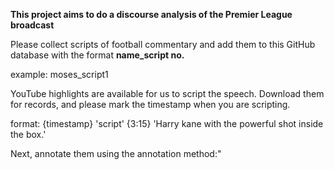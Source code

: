 **This project aims to do a discourse analysis of the Premier League broadcast**

Please collect scripts of football commentary and add them to this GitHub database with the format **name_script no.**

example: moses_script1

YouTube highlights are available for us to script the speech. Download them for records, and please mark the timestamp when you are scripting.

format: {timestamp} 'script'
{3:15} 'Harry kane with the powerful shot inside the box.'


Next, annotate them using the annotation method:"
